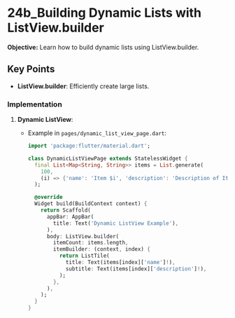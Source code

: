 # 24b_Building Dynamic Lists with ListView.builder

**Objective:** Learn how to build dynamic lists using ListView.builder.

## Key Points

- **ListView.builder**: Efficiently create large lists.

### Implementation

1. **Dynamic ListView**:
   - Example in `pages/dynamic_list_view_page.dart`:

     ```dart
     import 'package:flutter/material.dart';

     class DynamicListViewPage extends StatelessWidget {
       final List<Map<String, String>> items = List.generate(
         100,
         (i) => {'name': 'Item $i', 'description': 'Description of Item $i'},
       );

       @override
       Widget build(BuildContext context) {
         return Scaffold(
           appBar: AppBar(
             title: Text('Dynamic ListView Example'),
           ),
           body: ListView.builder(
             itemCount: items.length,
             itemBuilder: (context, index) {
               return ListTile(
                 title: Text(items[index]['name']!),
                 subtitle: Text(items[index]['description']!),
               );
             },
           ),
         );
       }
     }
     ```
